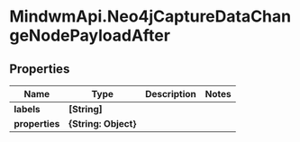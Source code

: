 # MindwmApi.Neo4jCaptureDataChangeNodePayloadAfter

## Properties

Name | Type | Description | Notes
------------ | ------------- | ------------- | -------------
**labels** | **[String]** |  | 
**properties** | **{String: Object}** |  | 



